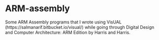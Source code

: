# ARM-assembly
<p>Some ARM Assembly programs that I wrote using VisUAL (https://salmanarif.bitbucket.io/visual/) while going through Digital Design and Computer Architecture: ARM Edition by Harris and Harris. </p>

